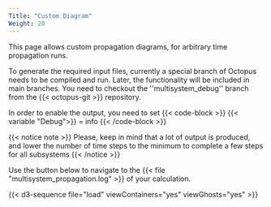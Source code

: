 ```yaml
---
Title: "Custom Diagram"
Weight: 20
---
```


This page allows custom propagation diagrams, for arbitrary time propagation runs.

To generate the required input files, currently a special branch of Octopus needs to be compiled and run. Later, the functionality will be included in main branches.
You need to checkout the ''multisystem_debug'' branch from the {{< octopus-git >}} repository.

In order to enable the output, you need to set
{{< code-block >}}
{{< variable "Debug">}} = info
{{< /code-block >}}

{{< notice note >}}
Please, keep in mind that a lot of output is produced, and lower the number of time steps to the minimum to complete a few steps for all subsystems
{{< /notice >}}

Use the button below to navigate to the {{< file "multisystem_propagation.log" >}} of your calculation.

{{< d3-sequence file="load"  viewContainers="yes" viewGhosts="yes" >}}
